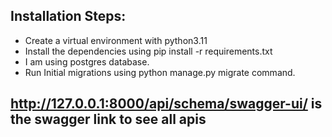 ## Installation Steps:
  * Create a virtual environment with python3.11
  * Install the dependencies using pip install -r requirements.txt
  * I am using postgres database.
  * Run Initial migrations using python manage.py migrate command.
## http://127.0.0.1:8000/api/schema/swagger-ui/ is the swagger link to see all apis
